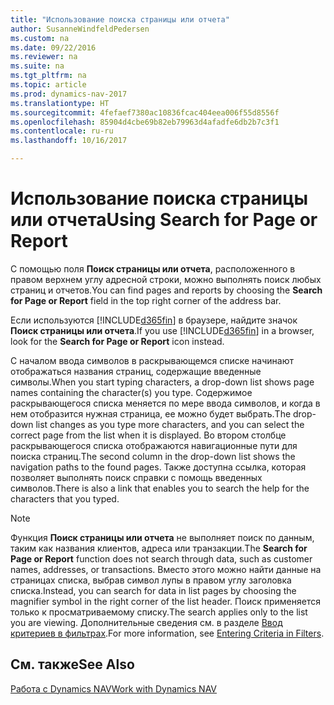 ```yaml
---
title: "Использование поиска страницы или отчета"
author: SusanneWindfeldPedersen
ms.custom: na
ms.date: 09/22/2016
ms.reviewer: na
ms.suite: na
ms.tgt_pltfrm: na
ms.topic: article
ms.prod: dynamics-nav-2017
ms.translationtype: HT
ms.sourcegitcommit: 4fefaef7380ac10836fcac404eea006f55d8556f
ms.openlocfilehash: 85904d4cbe69b82eb79963d4afadfe6db2b7c3f1
ms.contentlocale: ru-ru
ms.lasthandoff: 10/16/2017

---
```


# <a name="using-search-for-page-or-report"></a><span data-ttu-id="e79b3-102">Использование поиска страницы или отчета</span><span class="sxs-lookup"><span data-stu-id="e79b3-102">Using Search for Page or Report</span></span>
<span data-ttu-id="e79b3-103">С помощью поля **Поиск страницы или отчета**, расположенного в правом верхнем углу адресной строки, можно выполнять поиск любых страниц и отчетов.</span><span class="sxs-lookup"><span data-stu-id="e79b3-103">You can find pages and reports by choosing the **Search for Page or Report** field in the top right corner of the address bar.</span></span>

<span data-ttu-id="e79b3-104">Если используются [!INCLUDE[d365fin](includes/d365fin_md.md)] в браузере, найдите значок **Поиск страницы или отчета**.</span><span class="sxs-lookup"><span data-stu-id="e79b3-104">If you use [!INCLUDE[d365fin](includes/d365fin_md.md)] in a browser, look for the **Search for Page or Report** icon instead.</span></span>

<span data-ttu-id="e79b3-105">С началом ввода символов в раскрывающемся списке начинают отображаться названия страниц, содержащие введенные символы.</span><span class="sxs-lookup"><span data-stu-id="e79b3-105">When you start typing characters, a drop-down list shows page names containing the character(s) you type.</span></span> <span data-ttu-id="e79b3-106">Содержимое раскрывающегося списка меняется по мере ввода символов, и когда в нем отобразится нужная страница, ее можно будет выбрать.</span><span class="sxs-lookup"><span data-stu-id="e79b3-106">The drop-down list changes as you type more characters, and you can select the correct page from the list when it is displayed.</span></span> <span data-ttu-id="e79b3-107">Во втором столбце раскрывающегося списка отображаются навигационные пути для поиска страниц.</span><span class="sxs-lookup"><span data-stu-id="e79b3-107">The second column in the drop-down list shows the navigation paths to the found pages.</span></span> <span data-ttu-id="e79b3-108">Также доступна ссылка, которая позволяет выполнять поиск справки с помощь введенных символов.</span><span class="sxs-lookup"><span data-stu-id="e79b3-108">There is also a link that enables you to search the help for the characters that you typed.</span></span>

> [!NOTE]  
>   <span data-ttu-id="e79b3-109">Функция **Поиск страницы или отчета** не выполняет поиск по данным, таким как названия клиентов, адреса или транзакции.</span><span class="sxs-lookup"><span data-stu-id="e79b3-109">The **Search for Page or Report** function does not search through data, such as customer names, addresses, or transactions.</span></span> <span data-ttu-id="e79b3-110">Вместо этого можно найти данные на страницах списка, выбрав символ лупы в правом углу заголовка списка.</span><span class="sxs-lookup"><span data-stu-id="e79b3-110">Instead, you can search for data in list pages by choosing the magnifier symbol in the right corner of the list header.</span></span> <span data-ttu-id="e79b3-111">Поиск применяется только к просматриваемому списку.</span><span class="sxs-lookup"><span data-stu-id="e79b3-111">The search applies only to the list you are viewing.</span></span> <span data-ttu-id="e79b3-112">Дополнительные сведения см. в разделе [Ввод критериев в фильтрах](ui-enter-criteria-filters.md).</span><span class="sxs-lookup"><span data-stu-id="e79b3-112">For more information, see [Entering Criteria in Filters](ui-enter-criteria-filters.md).</span></span>  

## <a name="see-also"></a><span data-ttu-id="e79b3-113">См. также</span><span class="sxs-lookup"><span data-stu-id="e79b3-113">See Also</span></span>
[<span data-ttu-id="e79b3-114">Работа с Dynamics NAV</span><span class="sxs-lookup"><span data-stu-id="e79b3-114">Work with Dynamics NAV</span></span>](ui-work-product.md)


